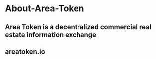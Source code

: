 # About-Area-Token

## Area Token is a decentralized commercial real estate information exchange

## areatoken.io
